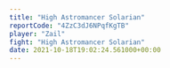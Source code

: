 ```yaml
---
title: "High Astromancer Solarian"
reportCode: "4ZzC3dJ6NPqfKgTB"
player: "Zail"
fight: "High Astromancer Solarian"
date: 2021-10-18T19:02:24.561000+00:00
---
```

